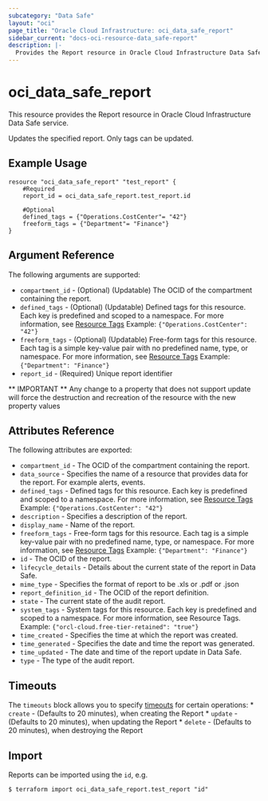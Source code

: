 ```yaml
---
subcategory: "Data Safe"
layout: "oci"
page_title: "Oracle Cloud Infrastructure: oci_data_safe_report"
sidebar_current: "docs-oci-resource-data_safe-report"
description: |-
  Provides the Report resource in Oracle Cloud Infrastructure Data Safe service
---
```


# oci_data_safe_report
This resource provides the Report resource in Oracle Cloud Infrastructure Data Safe service.

Updates the specified report. Only tags can be updated.

## Example Usage

```hcl
resource "oci_data_safe_report" "test_report" {
	#Required
	report_id = oci_data_safe_report.test_report.id

	#Optional
	defined_tags = {"Operations.CostCenter"= "42"}
	freeform_tags = {"Department"= "Finance"}
}
```

## Argument Reference

The following arguments are supported:

* `compartment_id` - (Optional) (Updatable) The OCID of the compartment containing the report.
* `defined_tags` - (Optional) (Updatable) Defined tags for this resource. Each key is predefined and scoped to a namespace. For more information, see [Resource Tags](https://docs.cloud.oracle.com/iaas/Content/General/Concepts/resourcetags.htm) Example: `{"Operations.CostCenter": "42"}` 
* `freeform_tags` - (Optional) (Updatable) Free-form tags for this resource. Each tag is a simple key-value pair with no predefined name, type, or namespace. For more information, see [Resource Tags](https://docs.cloud.oracle.com/iaas/Content/General/Concepts/resourcetags.htm)  Example: `{"Department": "Finance"}` 
* `report_id` - (Required) Unique report identifier


** IMPORTANT **
Any change to a property that does not support update will force the destruction and recreation of the resource with the new property values

## Attributes Reference

The following attributes are exported:

* `compartment_id` - The OCID of the compartment containing the report.
* `data_source` - Specifies the name of a resource that provides data for the report. For example alerts, events.
* `defined_tags` - Defined tags for this resource. Each key is predefined and scoped to a namespace. For more information, see [Resource Tags](https://docs.cloud.oracle.com/iaas/Content/General/Concepts/resourcetags.htm) Example: `{"Operations.CostCenter": "42"}` 
* `description` - Specifies a description of the report.
* `display_name` - Name of the report.
* `freeform_tags` - Free-form tags for this resource. Each tag is a simple key-value pair with no predefined name, type, or namespace. For more information, see [Resource Tags](https://docs.cloud.oracle.com/iaas/Content/General/Concepts/resourcetags.htm)  Example: `{"Department": "Finance"}` 
* `id` - The OCID of the report.
* `lifecycle_details` - Details about the current state of the report in Data Safe.
* `mime_type` - Specifies the format of report to be .xls or .pdf or .json
* `report_definition_id` - The OCID of the report definition.
* `state` - The current state of the audit report.
* `system_tags` - System tags for this resource. Each key is predefined and scoped to a namespace. For more information, see Resource Tags. Example: `{"orcl-cloud.free-tier-retained": "true"}` 
* `time_created` - Specifies the time at which the report was created.
* `time_generated` - Specifies the date and time the report was generated.
* `time_updated` - The date and time of the report update in Data Safe.
* `type` - The type of the audit report.

## Timeouts

The `timeouts` block allows you to specify [timeouts](https://registry.terraform.io/providers/oracle/oci/latest/docs/guides/changing_timeouts) for certain operations:
	* `create` - (Defaults to 20 minutes), when creating the Report
	* `update` - (Defaults to 20 minutes), when updating the Report
	* `delete` - (Defaults to 20 minutes), when destroying the Report


## Import

Reports can be imported using the `id`, e.g.

```
$ terraform import oci_data_safe_report.test_report "id"
```


